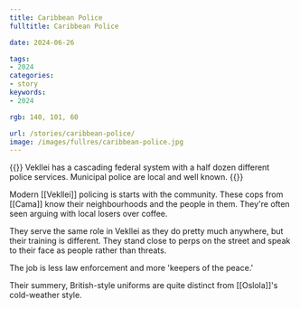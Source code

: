 ```yaml
---
title: Caribbean Police
fulltitle: Caribbean Police

date: 2024-06-26

tags:
- 2024
categories:
- story
keywords:
- 2024

rgb: 140, 101, 60

url: /stories/caribbean-police/
image: /images/fullres/caribbean-police.jpg
---
```

{{<note caption>}}
Vekllei has a cascading federal system with a half dozen different police services. Municipal police are local and well known.
{{</note>}}

Modern [[Vekllei]] policing is starts with the community. These cops from [[Cama]] know their neighbourhoods and the people in them. They're often seen arguing with local losers over coffee.

They serve the same role in Vekllei as they do pretty much anywhere, but their training is different. They stand close to perps on the street and speak to their face as people rather than threats.

The job is less law enforcement and more 'keepers of the peace.'

Their summery, British-style uniforms are quite distinct from [[Oslola]]'s cold-weather style.